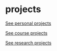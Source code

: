 # projects
[See personal projects](/projects/LBL.md)

[See course projects](/projects/courseprojects.md)

[See research projects](/projects/researchprojects.md)

